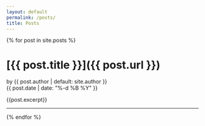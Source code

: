 ```yaml
---
layout: default
permalink: /posts/
title: Posts
---
```


{% for post in site.posts %}
# [{{ post.title }}]({{ post.url }})
<div class="author">
  by {{ post.author | default: site.author }} <br />
  {{ post.date | date: "%-d %B %Y" }}
</div>

{{post.excerpt}}

---
{% endfor %}
